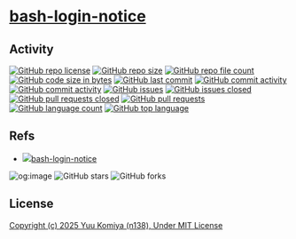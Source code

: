 # [bash-login-notice](https://github.com/n138-kz/bash-login-notice)

## Activity

[![GitHub repo license](https://img.shields.io/github/license/n138-kz/bash-login-notice)](/LICENSE)
[![GitHub repo size](https://img.shields.io/github/repo-size/n138-kz/bash-login-notice)](/../../)
[![GitHub repo file count](https://img.shields.io/github/directory-file-count/n138-kz/bash-login-notice)](/../../)
[![GitHub code size in bytes](https://img.shields.io/github/languages/code-size/n138-kz/bash-login-notice)](/../../)
[![GitHub last commit](https://img.shields.io/github/last-commit/n138-kz/bash-login-notice)](/../../commits)
[![GitHub commit activity](https://img.shields.io/github/commit-activity/w/n138-kz/bash-login-notice)](/../../commits)
[![GitHub commit activity](https://img.shields.io/github/commit-activity/t/n138-kz/bash-login-notice)](/../../commits)
[![GitHub issues](https://img.shields.io/github/issues/n138-kz/bash-login-notice)](/../../issues)
[![GitHub issues closed](https://img.shields.io/github/issues-closed/n138-kz/bash-login-notice)](/../../issues)
[![GitHub pull requests closed](https://img.shields.io/github/issues-pr-closed/n138-kz/bash-login-notice)](/../../pulls)
[![GitHub pull requests](https://img.shields.io/github/issues-pr/n138-kz/bash-login-notice)](/../../pulls)
[![GitHub language count](https://img.shields.io/github/languages/count/n138-kz/bash-login-notice)](/../../)
[![GitHub top language](https://img.shields.io/github/languages/top/n138-kz/bash-login-notice)](/../../)

## Refs

- [![](https://www.google.com/s2/favicons?size=64&domain=https://github.com)bash-login-notice](https://github.com/n138-kz/bash-login-notice/)

![og:image](url)
![GitHub stars](https://img.shields.io/github/stars/ユーザー名/リポジトリ名?style=social)
![GitHub forks](https://img.shields.io/github/forks/ユーザー名/リポジトリ名?style=social)

## License

[Copyright (c) 2025 Yuu Komiya (n138), Under MIT License](LICENSE)  
